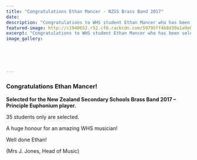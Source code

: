 ```yaml
---
title: "Congratulations Ethan Mancer - NZSS Brass Band 2017"
date: 
description: "Congratulations to WHS student Ethan Mancer who has been selected for the NZ Secondary Schools Brass band 2017 – Principle Euphonium player."
featured-image: http://c1940652.r52.cf0.rackcdn.com/59795ff4b8d39a1a9e000c2a/Ethan-Mancer.jpg
excerpt: "Congratulations to WHS student Ethan Mancer who has been selected for the NZ Secondary Schools Brass band 2017 – Principle Euphonium player."
image_gallery:
    
    
    
    
    
---
```


<h3><strong>Congratulations Ethan Mancer!&nbsp;</strong></h3>
<p><strong>Selected for the New Zealand Secondary Schools Brass Band 2017 &ndash; Principle Euphonium player.</strong></p>
<p>35 students only are selected.&nbsp;</p>
<p><span>A huge honour for an amazing WHS musician!</span></p>
<p>Well done Ethan!</p>
<p>(Mrs J. Jones, Head of Music)</p>

